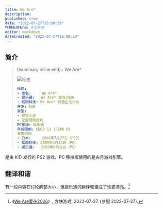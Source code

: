 ```yaml
---
title: We Are*
description:
published: true
date: "2022-07-27T16:08:29"
特殊标签标记: #无标签
editor: markdown
dateCreated: "2022-07-27T16:08:29"
---
```


## 简介

> [!summary inline end]+ We Are*
>
> ![标志](https://s3.tebi.io/ggame/game/We_Are_爱在2026/We_Are_爱在2026_logo.webp)
>
> ```yaml
> 标题:
> - 原名:     We Are*
> - 娱乐通:   We Are* 爱在2026
> - 松崗科技: We Are* 終極生化少女
> 开发: KID
> 类型:
> - 视觉小说
> - 恋爱冒险游戏
> PC移植: 娱乐通
> 年龄限制: CERO 12 (CERO B)
> 发售时间
> - 日本:     2006年7月27日（PS2）
> - 松崗科技: 2009年6月13日（PC）
> - 娱乐通:   2009年8月左右（PC）
> ```

是由 KID 发行的 PS2 游戏，PC 移植版使用的是古月游戏引擎。

## 翻译和谐

有一段内容在讨论胸部大小，但娱乐通的翻译和谐成了谁更漂亮。[^A5v02]

[^A5v02]: 《[We Are爱在2026](https://archive.ph/A5v02 "https://store.cubejoy.com/html/en/store/goodsdetail/detail178.html")》, 方块游戏, 2022-07-27. (参照 2022-07-27).
